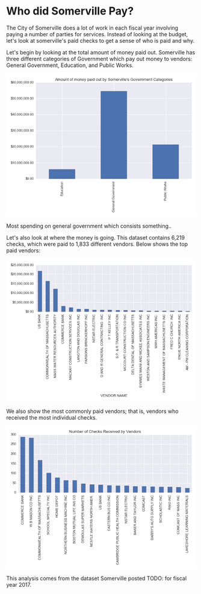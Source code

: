 # Who did Somerville Pay?

The City of Somerville does a lot of work in each fiscal year involving paying a number of parties for services.
Instead of looking at the budget, let's look at somerville's paid checks to get a sense of who is paid and why.

Let's begin by looking at the total amount of money paid out. Somerville has three different categories of Government which pay out money to vendors: General Government, Education, and Public Works.

![](gov_cat_out.png)

Most spending on general government which consists something..

Let's also look at where the money is going.
This dataset contains 6,219 checks, which were paid to 1,833 different vendors.
Below shows the top paid vendors:

![](vendor_amounts.png)

We also show the most commonly paid vendors; that is, vendors who received the most individual checks.

![](vendor_checks.png)



This analysis comes from the dataset Somerville posted TODO: for fiscal year 2017.
